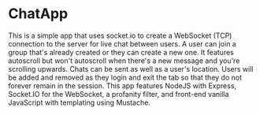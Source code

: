 # ChatApp

This is a simple app that uses socket.io to create a WebSocket (TCP) connection to the server for live chat between users. A user can join a group that's already created or they can create a new one. It features autoscroll but won't autoscroll when there's a new message and you're scrolling upwards. Chats can be sent as well as a user's location. Users will be added and removed as they login and exit the tab so that they do not forever remain in the session. This app features NodeJS with Express, Socket.IO for the WebSocket, a profanity filter, and front-end vanilla JavaScript with templating using Mustache.
